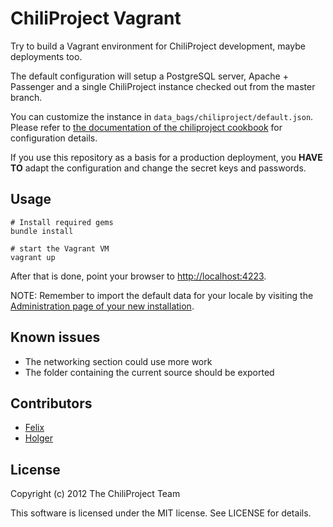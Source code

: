 # ChiliProject Vagrant

Try to build a Vagrant environment for ChiliProject development, maybe
deployments too.

The default configuration will setup a PostgreSQL server, Apache + Passenger
and a single ChiliProject instance checked out from the master branch.

You can customize the instance in `data_bags/chiliproject/default.json`.
Please refer to [the documentation of the chiliproject
cookbook](https://github.com/chiliproject/cookbook/blob/master/README.md)
for configuration details.

If you use this repository as a basis for a production deployment, you **HAVE
TO** adapt the configuration and change the secret keys and passwords.

## Usage

    # Install required gems
    bundle install

    # start the Vagrant VM
    vagrant up

After that is done, point your browser to <http://localhost:4223>.

NOTE: Remember to import the default data for your locale by visiting the
[Administration page of your new installation](http://localhost:4223/admin).

## Known issues

* The networking section could use more work
* The folder containing the current source should be exported

## Contributors

* [Felix](https://github.com/thegcat)
* [Holger](https://github.com/meineerde)

## License

Copyright (c) 2012 The ChiliProject Team

This software is licensed under the MIT license. See LICENSE for details.
